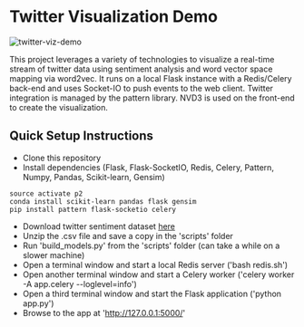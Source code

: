 # Twitter Visualization Demo

![twitter-viz-demo](https://raw.githubusercontent.com/jdwittenauer/twitter-viz-demo/master/example.png)

This project leverages a variety of technologies to visualize a real-time stream of twitter data using sentiment analysis and word vector space mapping via word2vec.  It runs on a local Flask instance with a Redis/Celery back-end and uses Socket-IO to push events to the web client.  Twitter integration is managed by the pattern library.  NVD3 is used on the front-end to create the visualization.

## Quick Setup Instructions

- Clone this repository
- Install dependencies (Flask, Flask-SocketIO, Redis, Celery, Pattern, Numpy, Pandas, Scikit-learn, Gensim)
```
source activate p2
conda install scikit-learn pandas flask gensim
pip install pattern flask-socketio celery
```
- Download twitter sentiment dataset [here](http://thinknook.com/wp-content/uploads/2012/09/Sentiment-Analysis-Dataset.zip)
- Unzip the .csv file and save a copy in the 'scripts' folder
- Run 'build_models.py' from the 'scripts' folder (can take a while on a slower machine)
- Open a terminal window and start a local Redis server ('bash redis.sh')
- Open another terminal window and start a Celery worker ('celery worker -A app.celery --loglevel=info')
- Open a third terminal window and start the Flask application ('python app.py')
- Browse to the app at 'http://127.0.0.1:5000/'